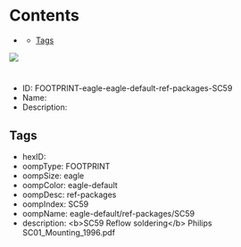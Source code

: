 



Contents
========

* [](#)
	* [Tags](#tags)
  
![][im]
# 

- ID: FOOTPRINT-eagle-eagle-default-ref-packages-SC59
- Name: 
- Description: 

## Tags

- hexID: 
- oompType: FOOTPRINT
- oompSize: eagle
- oompColor: eagle-default
- oompDesc: ref-packages
- oompIndex: SC59
- oompName: eagle-default/ref-packages/SC59
- description: &lt;b&gt;SC59 Reflow soldering&lt;/b&gt; Philips SC01_Mounting_1996.pdf



[im]: image.png
